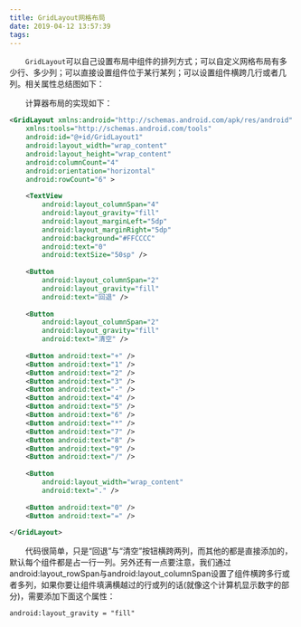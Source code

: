 ```yaml
---
title: GridLayout网格布局
date: 2019-04-12 13:57:39
tags:
---
```

&emsp;&emsp;`GridLayout`可以自己设置布局中组件的排列方式；可以自定义网格布局有多少行、多少列；可以直接设置组件位于某行某列；可以设置组件横跨几行或者几列。相关属性总结图如下：

&emsp;&emsp;计算器布局的实现如下：

``` xml
<GridLayout xmlns:android="http://schemas.android.com/apk/res/android"
    xmlns:tools="http://schemas.android.com/tools"
    android:id="@+id/GridLayout1"
    android:layout_width="wrap_content"
    android:layout_height="wrap_content"
    android:columnCount="4"
    android:orientation="horizontal"
    android:rowCount="6" >
​
    <TextView
        android:layout_columnSpan="4"
        android:layout_gravity="fill"
        android:layout_marginLeft="5dp"
        android:layout_marginRight="5dp"
        android:background="#FFCCCC"
        android:text="0"
        android:textSize="50sp" />
​
    <Button
        android:layout_columnSpan="2"
        android:layout_gravity="fill"
        android:text="回退" />
​
    <Button
        android:layout_columnSpan="2"
        android:layout_gravity="fill"
        android:text="清空" />
​
    <Button android:text="+" />
    <Button android:text="1" />
    <Button android:text="2" />
    <Button android:text="3" />
    <Button android:text="-" />
    <Button android:text="4" />
    <Button android:text="5" />
    <Button android:text="6" />
    <Button android:text="*" />
    <Button android:text="7" />
    <Button android:text="8" />
    <Button android:text="9" />
    <Button android:text="/" />
​
    <Button
        android:layout_width="wrap_content"
        android:text="." />
​
    <Button android:text="0" />
    <Button android:text="=" />
​
</GridLayout>
```

&emsp;&emsp;代码很简单，只是“回退”与“清空”按钮横跨两列，而其他的都是直接添加的，默认每个组件都是占一行一列。另外还有一点要注意，我们通过android:layout_rowSpan与android:layout_columnSpan设置了组件横跨多行或者多列，如果你要让组件填满横越过的行或列的话(就像这个计算机显示数字的部分)，需要添加下面这个属性：

``` xml
android:layout_gravity = "fill"
```